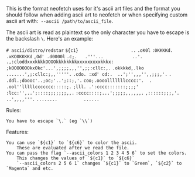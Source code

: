 This is the format neofetch uses for it's ascii art files and the format you should follow when adding ascii art to neofetch or when specifying custom ascii art with:` --ascii /path/to/ascii_file`.

The ascii art is read as plaintext so the only character you have to escape is the backslash `\`.
Here's an example:

`# ascii/distro/redstar`
`${c1}                    ..`
                  `.oK0l`
                 `:0KKKKd.`
               `.xKO0KKKKd`
              `,Od' .d0000l`
             `.c;.   .'''...           ..'.`
`.,:cloddxxxkkkkOOOOkkkkkkkkxxxxxxxxxkkkx:`
`;kOOOOOOOkxOkc'...',;;;;,,,'',;;:cllc:,.`
 `.okkkkd,.lko  .......',;:cllc:;,,'''''.`
   `.cdo. :xd' cd:.  ..';'',,,'',,;;;,'.`
      `. .ddl.;doooc'..;oc;'..';::;,'.`
        `coo;.oooolllllllcccc:'.  .`
       `.ool''lllllccccccc:::::;.`
       `;lll. .':cccc:::::::;;;;'`
       `:lcc:'',..';::::;;;;;;;,,.`
       `:cccc::::;...';;;;;,,,,,,.`
       `,::::::;;;,'.  ..',,,,'''.`
        `........          ......`

Rules:

    You have to escape `\.` (eg `\\`)

Features:

    You can use `${c1}` to `${c6}` to color the ascii.
        These are evaluated after we read the file.
    You can pass the flag `--ascii_colors 1 2 3 4 5 6` to set the colors.
        This changes the values of `${c1}` to `${c6}`
        `--ascii_colors 2 5 6 1` changes `${c1}` to `Green`, `${c2}` to `Magenta` and etc.
